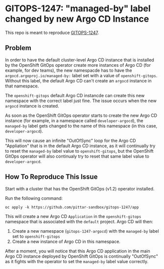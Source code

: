 # GITOPS-1247: "managed-by" label changed by new Argo CD Instance

This repo is meant to reproduce [GITOPS-1247](https://issues.redhat.com/browse/GITOPS-1247).

## Problem  

In order to have the default cluster-level Argo CD instance that is installed by the OpenShift GitOps operator create more instances of Argo CD (for example, for dev teams), the new namespacde has to have the `argocd.argoproj.io/managed-by:` label set with a value of `openshift-gitops`.  Without this label, the default Argo CD can't create an `argocd` instance in that namespace.

The `openshift-gitops` default Argo CD instancde can create this new namespace with the correct label just fine.  The issue occurs when the new `argocd` instance is created.

As soon as the OpenShift GitOps operator starts to create the new Argo CD instance (for example, in a namespace called `developer-argocd`), the `managed-by` label gets changed to the name of this namespace (in this case, `developer-argocd`).

This will now cause an infinite "OutOfSync" loop for the Argo CD "Appliation" that is in the default Argo CD instance, as it will continually try to reset the `managed-by` label value to `openshift-gitops`, but the OpenShift GitOps operator will also continualy try to reset that same label value to `developer-argocd`.

## How To Reproduce This Issue

Start with a cluster that has the OpenShift GitOps (v1.2) operator installed.

Run the following command:
```
oc apply -k https://github.com/pittar-sandbox/gitops-1247/app
```

This will create a new Argo CD `Application` in the `openshift-gitops` namespace that is associated with the `default` project.  Argo CD will then:

1. Create a new namespace (`gitops-1247-argocd`) with the `managed-by` label set to `openshift-gitops`
2. Create a new instance of Argo CD in this namespace.

After a moment, you will notice that this Argo CD application in the main Argo CD instance deployed by OpenShift GitOps is continually "OutOfSync" as it fights with the operator to set the `managed-by` label value correctly.